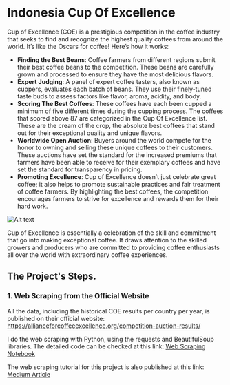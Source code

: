 # Indonesia Cup Of Excellence

Cup of Excellence (COE) is a prestigious competition in the coffee industry that seeks to find and recognize the highest quality coffees from around the world. It’s like the Oscars for coffee! Here’s how it works:

- **Finding the Best Beans**: Coffee farmers from different regions submit their best coffee beans to the competition. These beans are carefully grown and processed to ensure they have the most delicious flavors.
- **Expert Judging**: A panel of expert coffee tasters, also known as cuppers, evaluates each batch of beans. They use their finely-tuned taste buds to assess factors like flavor, aroma, acidity, and body.
- **Scoring The Best Coffees**: These coffees have each been cupped a minimum of five different times during the cupping process. The coffees that scored above 87 are categorized in the Cup Of Excellence list. These are the cream of the crop, the absolute best coffees that stand out for their exceptional quality and unique flavors.
- **Worldwide Open Auction**: Buyers around the world compete for the honor to owning and selling these unique coffees to their customers. These auctions have set the standard for the increased premiums that farmers have been able to receive for their exemplary coffees and have set the standard for transparency in pricing.
- **Promoting Excellence**: Cup of Excellence doesn’t just celebrate great coffee; it also helps to promote sustainable practices and fair treatment of coffee farmers. By highlighting the best coffees, the competition encourages farmers to strive for excellence and rewards them for their hard work.

![Alt text](https://cupofexcellence.org/wp-content/uploads/2020/05/coe-infographic-v5-pdf.jpg)

Cup of Excellence is essentially a celebration of the skill and commitment that go into making exceptional coffee. It draws attention to the skilled growers and producers who are committed to providing coffee enthusiasts all over the world with extraordinary coffee experiences.

## The Project's Steps.

### 1. Web Scraping from the Official Website

All the data, including the historical COE results per country per year, is published on their official website: https://allianceforcoffeeexcellence.org/competition-auction-results/

I do the web scraping with Python, using the requests and BeautifulSoup libraries. The detailed code can be checked at this link: [Web Scraping Notebook](https://colab.research.google.com/drive/1ON7HYpzdF-IZH_Sd9N9YjrgDWX1NoQxg?usp=sharing&source=post_page-----c17811366a33--------------------------------)

The web scraping tutorial for this project is also published at this link: [Medium Article](https://medium.com/@anggoro-bimo/indonesia-cup-of-excellence-exposing-indonesian-diversity-of-delicacies-through-coffee-c17811366a33)